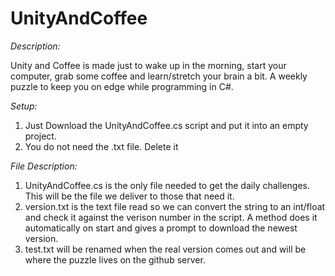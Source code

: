 # UnityAndCoffee

*Description:*

Unity and Coffee is made just to wake up in the morning, start your computer, grab some coffee and learn/stretch your brain a bit. A weekly puzzle to keep you on edge while programming in C#. 

*Setup:*

1. Just Download the UnityAndCoffee.cs script and put it into an empty project.
2. You do not need the .txt file. Delete it

*File Description:*

1. UnityAndCoffee.cs is the only file needed to get the daily challenges. This will be the file we deliver to those that need it. 
2. version.txt is the text file read so we can convert the string to an int/float and check it against the verison number in the script. A method does it automatically on start and gives a prompt to download the newest version. 
3. test.txt will be renamed when the real version comes out and will be where the puzzle lives on the github server. 
